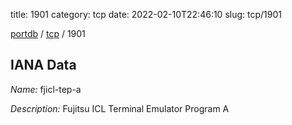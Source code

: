 title: 1901
category: tcp
date: 2022-02-10T22:46:10
slug: tcp/1901

[portdb](/) / [tcp](/category/tcp.html) / 1901


## IANA Data

_Name:_ fjicl-tep-a

_Description:_ Fujitsu ICL Terminal Emulator Program A

